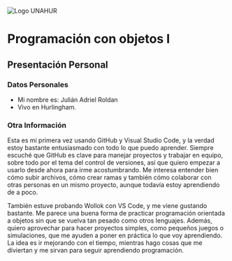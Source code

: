 ![Logo UNAHUR](./UNAHUR.png)

# Programación con objetos I  
## Presentación Personal

### Datos Personales
- Mi nombre es: Julián Adriel Roldan
- Vivo en Hurlingham.


### Otra Información
Esta es mi primera vez usando GitHub y Visual Studio Code, y la verdad estoy bastante entusiasmado con todo lo que puedo aprender. Siempre escuché que GitHub es clave para manejar proyectos y trabajar en equipo, sobre todo por el tema del control de versiones, así que quiero empezar a usarlo desde ahora para irme acostumbrando. Me interesa entender bien cómo subir archivos, cómo crear ramas y también cómo colaborar con otras personas en un mismo proyecto, aunque todavía estoy aprendiendo de a poco.

También estuve probando Wollok con VS Code, y me viene gustando bastante. Me parece una buena forma de practicar programación orientada a objetos sin que se vuelva tan pesado como otros lenguajes. Además, quiero aprovechar para hacer proyectos simples, como pequeños juegos o simulaciones, que me ayuden a poner en práctica lo que voy aprendiendo. La idea es ir mejorando con el tiempo, mientras hago cosas que me diviertan y me sirvan para seguir aprendiendo programación.
